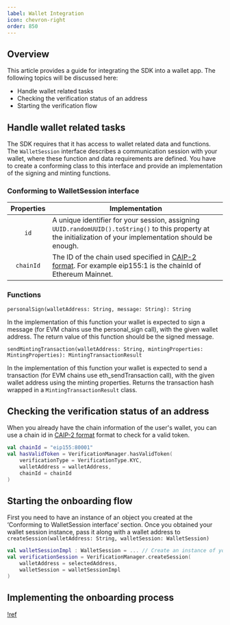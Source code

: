 ```yaml
---
label: Wallet Integration
icon: chevron-right
order: 850
---
```


## Overview

This article provides a guide for integrating the SDK into a wallet app.
The following topics will be discussed here:
- Handle wallet related tasks
- Checking the verification status of an address
- Starting the verification flow

## Handle wallet related tasks

The SDK requires that it has access to wallet related data and functions. The `WalletSession` interface describes a communication session with your wallet, where these function and data requirements are defined. You have to create a conforming class to this interface and provide an implementation of the signing and minting functions.

### Conforming to WalletSession interface

Properties   | Implementation
:--:    | ---
`id` | A unique identifier for your session, assigning `UUID.randomUUID().toString()` to this property at the initialization of your implementation should be enough.
`chainId` | The ID of the chain used specified in [CAIP-2 format](https://github.com/ChainAgnostic/CAIPs/blob/master/CAIPs/caip-2.md). For example eip155:1 is the chainId of Ethereum Mainnet.

### Functions

`personalSign(walletAddress: String, message: String): String`

In the implementation of this function your wallet is expected to sign a message (for EVM chains use the personal_sign call), with the given wallet address. The return value of this function should be the signed message.

`sendMintingTransaction(walletAddress: String, mintingProperties: MintingProperties): MintingTransactionResult`

In the implementation of this function your wallet is expected to send a transaction (for EVM chains use eth_sendTransaction call), with the given wallet address using the minting properties. Returns the transaction hash wrapped in a `MintingTransactionResult` class.

## Checking the verification status of an address

When you already have the chain information of the user's wallet, you can use a chain id in [CAIP-2 format](https://github.com/ChainAgnostic/CAIPs/blob/master/CAIPs/caip-2.md) format to check for a valid token.

```kotlin
val chainId = "eip155:80001"
val hasValidToken = VerificationManager.hasValidToken(
    verificationType = VerificationType.KYC,
    walletAddress = walletAddress,
    chainId = chainId
)
```

## Starting the onboarding flow

First you need to have an instance of an object you created at the ‘Conforming to WalletSession interface’ section. Once you obtained your wallet session instance, pass it along with a wallet address to `createSession(walletAddress: String, walletSession: WalletSession)`

```kotlin
val walletSessionImpl : WalletSession = ... // Create an instance of your WalletSession implementation
val verificationSession = VerificationManager.createSession(
    walletAddress = selectedAddress,
    walletSession = walletSessionImpl
)
```

## Implementing the onboarding process

[!ref](Onboarding.md)
